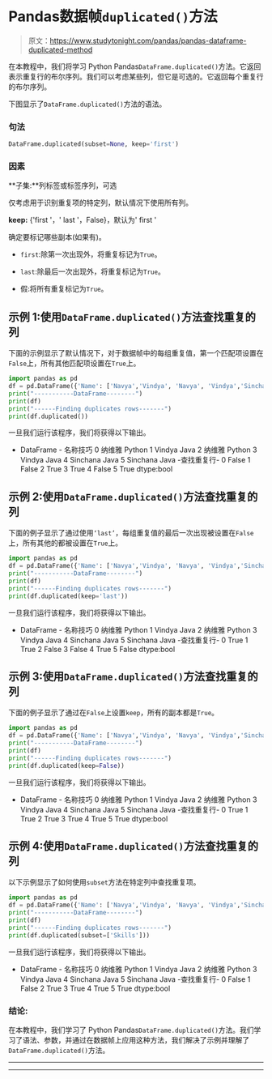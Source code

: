 # Pandas数据帧`duplicated()`方法

> 原文：<https://www.studytonight.com/pandas/pandas-dataframe-duplicated-method>

在本教程中，我们将学习 Python Pandas`DataFrame.duplicated()`方法。它返回表示重复行的布尔序列。我们可以考虑某些列，但它是可选的。它返回每个重复行的布尔序列。

下图显示了`DataFrame.duplicated()`方法的语法。

### 句法

```py
DataFrame.duplicated(subset=None, keep='first')
```

### 因素

**子集:**列标签或标签序列，可选

仅考虑用于识别重复项的特定列，默认情况下使用所有列。

**keep:** {'first '，' last '，False}，默认为' first '

确定要标记哪些副本(如果有)。

*   `first`:除第一次出现外，将重复标记为`True`。

*   `last`:除最后一次出现外，将重复标记为`True`。

*   假:将所有重复标记为`True`。

## 示例 1:使用`DataFrame.duplicated()`方法查找重复的列

下面的示例显示了默认情况下，对于数据帧中的每组重复值，第一个匹配项设置在`False`上，所有其他匹配项设置在`True`上。

```py
import pandas as pd
df = pd.DataFrame({'Name': ['Navya','Vindya', 'Navya', 'Vindya','Sinchana','Sinchana'],'Skills': ['Python','Java','Python','Java','Java','Java']})
print("-----------DataFrame--------")
print(df)
print("------Finding duplicates rows-------")
print(df.duplicated())
```

一旦我们运行该程序，我们将获得以下输出。

- DataFrame -
名称技巧
0 纳维雅 Python
1 Vindya Java
2 纳维雅 Python
3 Vindya Java
4 Sinchana Java
5 Sinchana Java
-查找重复行-
0 False
1 False
2 True
3 True
4 False
5 True
dtype:bool

## 示例 2:使用`DataFrame.duplicated()`方法查找重复的列

下面的例子显示了通过使用`‘last’`，每组重复值的最后一次出现被设置在`False`上，所有其他的都被设置在`True`上。

```py
import pandas as pd
df = pd.DataFrame({'Name': ['Navya','Vindya', 'Navya', 'Vindya','Sinchana','Sinchana'],'Skills': ['Python','Java','Python','Java','Java','Java']})
print("-----------DataFrame--------")
print(df)
print("------Finding duplicates rows-------")
print(df.duplicated(keep='last'))
```

一旦我们运行该程序，我们将获得以下输出。

- DataFrame -
名称技巧
0 纳维雅 Python
1 Vindya Java
2 纳维雅 Python
3 Vindya Java
4 Sinchana Java
5 Sinchana Java
-查找重复行-
0 True
1 True
2 False
3 False
4 True
5 False
dtype:bool

## 示例 3:使用`DataFrame.duplicated()`方法查找重复的列

下面的例子显示了通过在`False`上设置`keep`，所有的副本都是`True`。

```py
import pandas as pd
df = pd.DataFrame({'Name': ['Navya','Vindya', 'Navya', 'Vindya','Sinchana','Sinchana'],'Skills': ['Python','Java','Python','Java','Java','Java']})
print("-----------DataFrame--------")
print(df)
print("------Finding duplicates rows-------")
print(df.duplicated(keep=False))
```

一旦我们运行该程序，我们将获得以下输出。

- DataFrame -
名称技巧
0 纳维雅 Python
1 Vindya Java
2 纳维雅 Python
3 Vindya Java
4 Sinchana Java
5 Sinchana Java
-查找重复行-
0 True
1 True
2 True
3 True
4 True
5 True
dtype:bool

## 示例 4:使用`DataFrame.duplicated()`方法查找重复的列

以下示例显示了如何使用`subset`方法在特定列中查找重复项。

```py
import pandas as pd
df = pd.DataFrame({'Name': ['Navya','Vindya', 'Navya', 'Vindya','Sinchana','Sinchana'],'Skills': ['Python','Java','Python','Java','Java','Java']})
print("-----------DataFrame--------")
print(df)
print("------Finding duplicates rows-------")
print(df.duplicated(subset=['Skills']))
```

一旦我们运行该程序，我们将获得以下输出。

- DataFrame -
名称技巧
0 纳维雅 Python
1 Vindya Java
2 纳维雅 Python
3 Vindya Java
4 Sinchana Java
5 Sinchana Java
-查找重复行-
0 False
1 False
2 True
3 True
4 True
5 True
dtype:bool

### 结论:

在本教程中，我们学习了 Python Pandas`DataFrame.duplicated()`方法。我们学习了语法、参数，并通过在数据帧上应用这种方法，我们解决了示例并理解了`DataFrame.duplicated()`方法。

* * *

* * *
